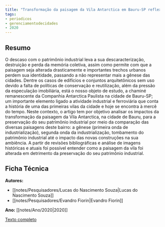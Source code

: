 ```yaml
---
title: "Transformação da paisagem da Vila Antarctica em Bauru-SP reflexões sobre a preservação do patrimônio industrial"
tags: 
- periodicos
- gerenciamentodecidades
- 2020
---
```


## Resumo
O descaso com o patrimônio industrial leva a sua descaracterização, destruição e perda da memória coletiva, assim como permite com que a paisagem seja alterada drasticamente e importantes trechos urbanos perdem sua identidade, passando a não representar mais a gênese das cidades. Dentre os casos de edifícios e conjuntos arquitetônicos sem uso devido a falta de políticas de conservação e reutilização, além da pressão da especulação imobiliária, está o nosso objeto de estudo, a chaminé remanescente da Companhia Antarctica Paulista na cidade de Bauru-SP; um importante elemento ligado a atividade industrial e ferroviária que conta a história de uma das primeiras vilas da cidade e hoje se encontra à mercê do tempo. Neste contexto, o artigo tem por objetivo analisar os impactos da transformação da paisagem da Vila Antarctica, na cidade de Bauru, para a preservação do seu patrimônio industrial por meio da comparação das diversas paisagens deste bairro: a gênese (primeira onda de industrialização), segunda onda da industrialização, tombamento do patrimônio industrial até o impacto das novas construções na sua ambiência. A partir de revisões bibliográficas e análise de imagens históricas e atuais foi possível entender como a paisagem da vila foi alterada em detrimento da preservação do seu patrimônio industrial.

## Ficha Técnica

**Autores:**
- [[notes/Pesquisadores/Lucas do Nascimento Souza|Lucas do Nascimento Souza]]
- [[notes/Pesquisadores/Evandro Fiorin|Evandro Fiorin]]

**Ano:** [[notes/Ano/2020|2020]]

[Texto completo](https://www.eventoanap.org.br/data/inscricoes/5571/form3119191446.pdf)
